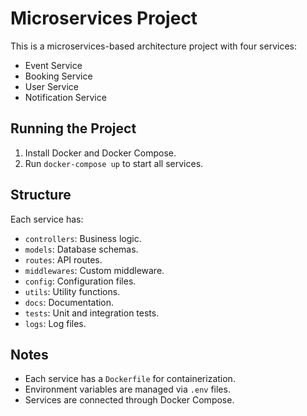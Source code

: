 # Microservices Project

This is a microservices-based architecture project with four services:
- Event Service
- Booking Service
- User Service
- Notification Service

## Running the Project
1. Install Docker and Docker Compose.
2. Run `docker-compose up` to start all services.

## Structure
Each service has:
- `controllers`: Business logic.
- `models`: Database schemas.
- `routes`: API routes.
- `middlewares`: Custom middleware.
- `config`: Configuration files.
- `utils`: Utility functions.
- `docs`: Documentation.
- `tests`: Unit and integration tests.
- `logs`: Log files.

## Notes
- Each service has a `Dockerfile` for containerization.
- Environment variables are managed via `.env` files.
- Services are connected through Docker Compose.
